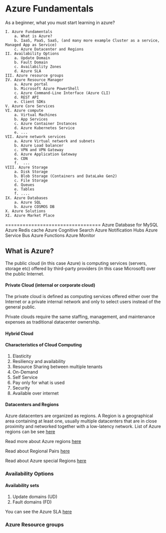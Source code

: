# Azure Fundamentals
As a beginner, what you must start learning in azure?

    I. Azure Fundamentals
        a. What is Azure?
        b. IaaS, PaaS, SaaS, (and many more example Cluster as a service, Managed App as Service)
        c. Azure Datacenter and Regions
    II. Availability Options
        a. Update Domain
        b. Fault Domain
        c. Availability Zones
        d. Azure SLA
    III. Azure resource groups
    IV. Azure Resource Manager 
        a. Azure portal
        b. Microsoft Azure PowerShell
        c. Azure Command-Line Interface (Azure CLI)
        d. REST API
        e. Client SDKs
    V. Azure Core Services
    VI. Azure compute
        a. Virtual Machines
        b. App Services
        c. Azure Container Instances
        d. Azure Kubernetes Service
        e. ...
    VII. Azure network services
        a. Azure Virtual network and subnets
        b. Azure Load balancer
        c. VPN and VPN Gateway
        d. Azure Application Gateway
        e. CDN
        f.  ...
    VIII. Azure Storage
        a. Disk Storage
        b. Blob Storage (Containers and DataLake Gen2)
        c. File Storage
        d. Queues
        e. Tables
        f. ....
    IX. Azure Databases
        a. Azure SQL
        b. Azure COSMOS DB
    X. Azure Solutions
    XI. Azure Market Place
=================================
Azure Database for MySQL
Azure Redis cache
Azure Cognitive Search
Azure Notification Hubs
Azure Service Bus
Azure Functions
Azure Monitor


## What is Azure? 

The public cloud (in this case Azure) is computing services (servers, storage etc) offered by third-party providers (in this case Microsoft) over the public Internet.

#### Private Cloud (internal or corporate cloud)
The private cloud is defined as computing services offered either over the Internet or a private internal network and only to select users instead of the general public.

Private clouds require the same staffing, management, and maintenance expenses as traditional datacenter ownership.

#### Hybrid Cloud


#### Characteristics of Cloud Computing
1. Elasticity
2. Resiliency and availability
3.  Resource Sharing between multiple tenants
4. On-Demand
5. Self Service
6. Pay only for what is used 
7. Security
8. Available over internet

#### Datacenters and Regions
Azure datacenters are organized as regions. 
A Region is a geographical area containing at least one, usually multiple datacenters that are in close proximity and networked together with a low-latency network.
List of Azure regions can be see [here](https://azure.microsoft.com/en-us/global-infrastructure/geographies/)

Read more about Azure regions [here](https://docs.microsoft.com/en-us/azure/virtual-machines/regions)

Read about Regional Pairs [here](https://docs.microsoft.com/en-us/azure/best-practices-availability-paired-regions#what-are-paired-regions?azure-portal=true)

Read about Azure special Regions [here](https://docs.microsoft.com/en-us/azure/virtual-machines/regions#special-azure-regions)


### Availability Options

#### Availability sets
1. Update domains (UD) 
2. Fault domains (FD)

You can see the Azure SLA [here](https://azure.microsoft.com/en-us/support/legal/sla/summary/)

### Azure Resource groups

